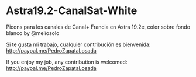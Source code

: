 # Astra19.2-CanalSat-White
Picons para los canales de Canal+ Francia en Astra 19.2e, color sobre fondo blanco by @meliosolo

Si te gusta mi trabajo, cualquier contribución es bienvenida: http://paypal.me/PedroZapataLosada

If you enjoy my job, any contribution is welcomed: http://paypal.me/PedroZapataLosada
